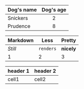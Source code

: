 
|Dog's name | Dog's age |
|:---------|:---------:|
|Snickers| 2|
|Prudence| 8|



Markdown | Less | Pretty
--- | --- | ---
*Still* | `renders` | **nicely**
1 | 2 | 3


header 1 | header 2|
----------|-------
cell1| cell2
